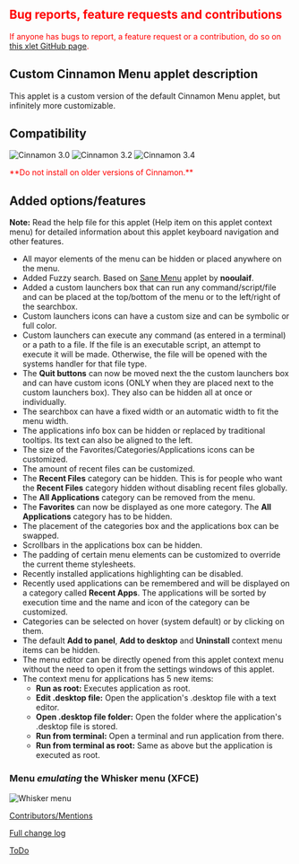 <h2 style="color:red;">Bug reports, feature requests and contributions</h2>
<span style="color:red;">
If anyone has bugs to report, a feature request or a contribution, do so on <a href="https://github.com/Odyseus/CinnamonTools">this xlet GitHub page</a>.
</span>

## Custom Cinnamon Menu applet description

This applet is a custom version of the default Cinnamon Menu applet, but infinitely more customizable.

## Compatibility

![Cinnamon 3.0](https://odyseus.github.io/CinnamonTools/lib/badges/cinn-3.0.svg)
![Cinnamon 3.2](https://odyseus.github.io/CinnamonTools/lib/badges/cinn-3.2.svg)
![Cinnamon 3.4](https://odyseus.github.io/CinnamonTools/lib/badges/cinn-3.4.svg)

<span style="color:red;">
**Do not install on older versions of Cinnamon.**
</span>


## Added options/features

**Note:** Read the help file for this applet (Help item on this applet context menu) for detailed information about this applet keyboard navigation and other features.

- All mayor elements of the menu can be hidden or placed anywhere on the menu.
- Added Fuzzy search. Based on [Sane Menu](https://cinnamon-spices.linuxmint.com/applets/view/258s) applet by **nooulaif**.
- Added a custom launchers box that can run any command/script/file and can be placed at the top/bottom of the menu or to the left/right of the searchbox.
- Custom launchers icons can have a custom size and can be symbolic or full color.
- Custom launchers can execute any command (as entered in a terminal) or a path to a file. If the file is an executable script, an attempt to execute it will be made. Otherwise, the file will be opened with the systems handler for that file type.
- The **Quit buttons** can now be moved next the the custom launchers box and can have custom icons (ONLY when they are placed next to the custom launchers box). They also can be hidden all at once or individually.
- The searchbox can have a fixed width or an automatic width to fit the menu width.
- The applications info box can be hidden or replaced by traditional tooltips. Its text can also be aligned to the left.
- The size of the Favorites/Categories/Applications icons can be customized.
- The amount of recent files can be customized.
- The **Recent Files** category can be hidden. This is for people who want the **Recent Files** category hidden without disabling recent files globally.
- The **All Applications** category can be removed from the menu.
- The **Favorites** can now be displayed as one more category. The **All Applications** category has to be hidden.
- The placement of the categories box and the applications box can be swapped.
- Scrollbars in the applications box can be hidden.
- The padding of certain menu elements can be customized to override the current theme stylesheets.
- Recently installed applications highlighting can be disabled.
- Recently used applications can be remembered and will be displayed on a category called **Recent Apps**. The applications will be sorted by execution time and the name and icon of the category can be customized.
- Categories can be selected on hover (system default) or by clicking on them.
- The default **Add to panel**, **Add to desktop** and **Uninstall** context menu items can be hidden.
- The menu editor can be directly opened from this applet context menu without the need to open it from the settings windows of this applet.
- The context menu for applications has 5 new items:
    - **Run as root:** Executes application as root.
    - **Edit .desktop file:** Open the application's .desktop file with a text editor.
    - **Open .desktop file folder:** Open the folder where the application's .desktop file is stored.
    - **Run from terminal:** Open a terminal and run application from there.
    - **Run from terminal as root:** Same as above but the application is executed as root.

### Menu *emulating* the Whisker menu (XFCE)

![Whisker menu](https://odyseus.github.io/CinnamonTools/lib/img/CustomCinnamonMenu-001.png "Whisker menu")

[Contributors/Mentions](https://github.com/Odyseus/CinnamonTools/blob/master/applets/0dyseus%40CustomCinnamonMenu/files/0dyseus%40CustomCinnamonMenu/CONTRIBUTORS.md)

[Full change log](https://github.com/Odyseus/CinnamonTools/blob/master/applets/0dyseus%40CustomCinnamonMenu/CHANGE_LOG.md)

[ToDo](https://github.com/Odyseus/CinnamonTools/blob/master/applets/0dyseus%40CustomCinnamonMenu/TODO)
